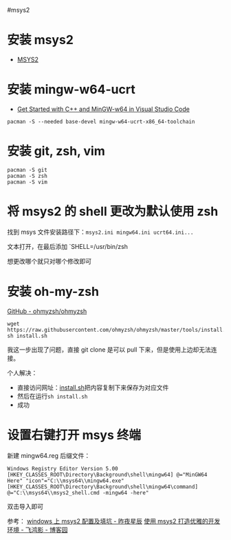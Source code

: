 #msys2

# 安装 msys2

- [MSYS2](https://www.msys2.org/)

# 安装 mingw-w64-ucrt

- [Get Started with C++ and MinGW-w64 in Visual Studio Code](https://code.visualstudio.com/docs/cpp/config-mingw)

```shell
pacman -S --needed base-devel mingw-w64-ucrt-x86_64-toolchain
```

# 安装 git, zsh, vim

```shell
pacman -S git
pacman -S zsh
pacman -S vim
```

# 将 msys2 的 shell 更改为默认使用 zsh

找到 msys 文件安装路径下：`msys2.ini mingw64.ini ucrt64.ini...`

文本打开，在最后添加 `SHELL=/usr/bin/zsh

想更改哪个就只对哪个修改即可

# 安装 oh-my-zsh

[GitHub - ohmyzsh/ohmyzsh](https://github.com/ohmyzsh/ohmyzsh)

```shell
wget https://raw.githubusercontent.com/ohmyzsh/ohmyzsh/master/tools/install.sh
sh install.sh
```

我这一步出现了问题，直接 git clone 是可以 pull 下来，但是使用上边却无法连接。

个人解决：
- 直接访问网址：[install.sh](https://raw.githubusercontent.com/ohmyzsh/ohmyzsh/master/tools/install.sh)把内容复制下来保存为对应文件
- 然后在运行`sh install.sh`
- 成功

# 设置右键打开 msys 终端

新建 mingw64.reg 后缀文件：

```shell
Windows Registry Editor Version 5.00 [HKEY_CLASSES_ROOT\Directory\Background\shell\mingw64] @="MinGW64 Here" "icon"="C:\\msys64\\mingw64.exe" [HKEY_CLASSES_ROOT\Directory\Background\shell\mingw64\command] @="C:\\msys64\\msys2_shell.cmd -mingw64 -here"
```

双击导入即可


参考：
[windows 上 msys2 配置及填坑 - 昨夜星辰](https://hustlei.github.io/2018/11/msys2-for-win.html)
[使用 msys2 打造优雅的开发环境 - 飞鸿影 - 博客园](https://www.cnblogs.com/52fhy/p/15158765.html)

